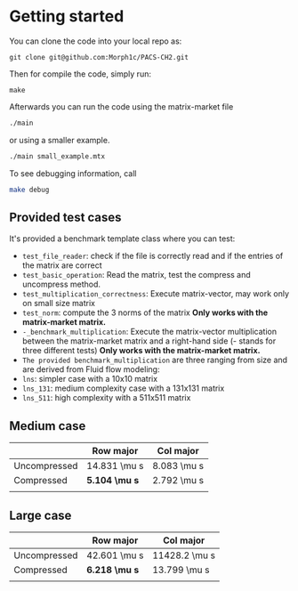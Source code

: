 # Getting started
You can clone the code into your local repo as:
```shell
git clone git@github.com:Morph1c/PACS-CH2.git 
```
Then for compile the code, simply run:
```shell
make 
```
Afterwards you can run the code using the matrix-market file

```sh
./main
```

or using a smaller example.
```sh
./main small_example.mtx
```

To see debugging information, call
```sh
make debug
```

## Provided test cases
It's provided a benchmark template class where you can test:

- ``test_file_reader``: check if the file is correctly read and if the entries of the matrix are correct
- ``test_basic_operation``: Read the matrix, test the compress and uncompress method.
- ``test_multiplication_correctness``: Execute matrix-vector, may work only on small size matrix
- ``test_norm``: compute the 3 norms of the matrix
**Only works with the matrix-market matrix.**
- ``-_benchmark_multiplication``: Execute the matrix-vector multiplication between the matrix-market
matrix and a right-hand side (- stands for three different tests)
**Only works with the matrix-market matrix.** 
- ``The provided benchmark_multiplication`` are three ranging from size and are derived from Fluid flow modeling:
- ``lns``: simpler case with a 10x10 matrix
- ``lns_131``: medium complexity case with a 131x131 matrix
- ``lns_511``: high complexity with a 511x511 matrix

## Medium case
| | Row major | Col major |
| ---  | --------- | --- |
| Uncompressed  | 14.831 \mu s | 8.083 \mu s  |
| Compressed  | **5.104 \mu s** | 2.792 \mu s  |
| | | |

## Large case
| | Row major | Col major |
| ---  | --------- | --- |
| Uncompressed  | 42.601 \mu s | 11428.2 \mu s  |
| Compressed  | **6.218 \mu s** | 13.799 \mu s  |
| | | |




